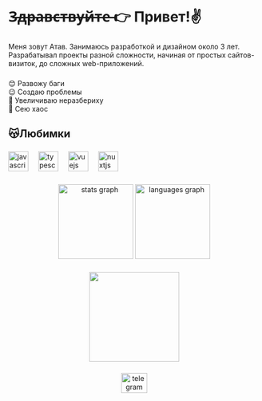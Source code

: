 ###

<h1 align="left">З̶д̶р̶а̶в̶с̶т̶в̶у̶й̶т̶е̶ 👉 Привет!✌</h1>

###

<p align="left">Меня зовут Атав. Занимаюсь разработкой и дизайном около 3 лет. Разрабатывал проекты разной сложности, начиная от простых сайтов-визиток, до сложных web-приложений.</p>

###

<p align="left">😊 Развожу баги<br>😉 Создаю проблемы<br>🥰 Увеличиваю неразбериху<br>🤗 Сею хаос<br></p>

###

<h2 align="left">😽Любимки</h2>

###

<div align="left">
  <img src="https://cdn.jsdelivr.net/gh/devicons/devicon/icons/javascript/javascript-original.svg" height="40" alt="javascript logo"  />
  <img width="12" />
  <img src="https://cdn.jsdelivr.net/gh/devicons/devicon/icons/typescript/typescript-original.svg" height="40" alt="typescript logo"  />
  <img width="12" />
  <img src="https://cdn.jsdelivr.net/gh/devicons/devicon/icons/vuejs/vuejs-original.svg" height="40" alt="vuejs logo"  />
  <img width="12" />
  <img src="https://cdn.jsdelivr.net/gh/devicons/devicon/icons/nuxtjs/nuxtjs-original.svg" height="40" alt="nuxtjs logo"  />
</div>

###

<div align="center">
  <img src="https://github-readme-stats.vercel.app/api?username=Ozzcar11&hide_title=false&hide_rank=true&show_icons=true&include_all_commits=true&count_private=true&disable_animations=false&theme=dracula&locale=en&hide_border=true&order=1" height="150" alt="stats graph"  />
  <img src="https://github-readme-stats.vercel.app/api/top-langs?username=Ozzcar11&locale=en&hide_title=false&layout=compact&card_width=320&langs_count=5&theme=dracula&hide_border=true&order=2" height="150" alt="languages graph"  />
</div>

###

<div align="center">
  <img height="180" src="https://i.pinimg.com/originals/e5/ca/10/e5ca107d261d6e2c1340bcf458983e23.gif"  />
</div>

###

<div align="center">
  <a href="https://t.me/Cicadll" target="_blank">
    <img src="https://raw.githubusercontent.com/maurodesouza/profile-readme-generator/master/src/assets/icons/social/telegram/default.svg" width="52" height="40" alt="telegram logo"  />
  </a>
</div>

###
